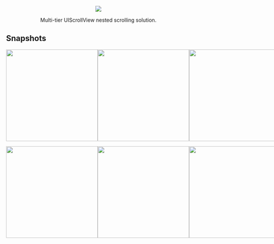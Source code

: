 <p align="center">
  <img src="https://github.com/Jiar/SegementSlide/blob/master/Snapshots/SegementSlide.png?raw=true">
</p>
<p align="center">
Multi-tier UIScrollView nested scrolling solution.
</p>

## Snapshots

<p align="center">
<div style="display:flex">
  <img style="flex-grow:1" src="https://github.com/Jiar/SegementSlide/blob/master/Snapshots/childBouncesType.gif?raw=true" width="250">
  <img style="flex-grow:1" src="https://github.com/Jiar/SegementSlide/blob/master/Snapshots/transparent1.gif?raw=true" width="250">
  <img style="flex-grow:1" src="https://github.com/Jiar/SegementSlide/blob/master/Snapshots/childBouncesType_tabSwitcherType.gif?raw=true" width="250">
</div>
</p>

<p align="center">
<div style="display:flex">
  <img style="flex-grow:1" src="https://github.com/Jiar/SegementSlide/blob/master/Snapshots/parentBouncesType.gif?raw=true" width="250">
  <img style="flex-grow:1" src="https://github.com/Jiar/SegementSlide/blob/master/Snapshots/transparent2.gif?raw=true" width="250">
  <img style="flex-grow:1" src="https://github.com/Jiar/SegementSlide/blob/master/Snapshots/parentBouncesType_segementSwitcherType.gif?raw=true" width="250">
</div>
</p>